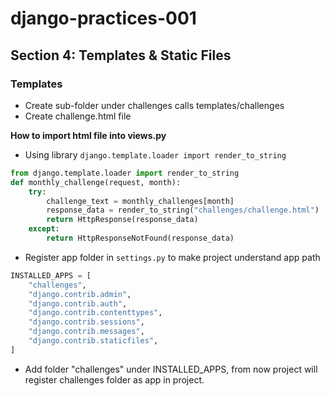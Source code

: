 # django-practices-001

## Section 4: Templates & Static Files

### Templates

- Create sub-folder under challenges calls templates/challenges
- Create challenge.html file

<b>How to import html file into views.py</b>

- Using library `django.template.loader import render_to_string`

```python
from django.template.loader import render_to_string
def monthly_challenge(request, month):
    try:
        challenge_text = monthly_challenges[month]
        response_data = render_to_string("challenges/challenge.html")
        return HttpResponse(response_data)
    except:
        return HttpResponseNotFound(response_data)
```

- Register app folder in `settings.py` to make project understand app path

```python
INSTALLED_APPS = [
    "challenges",
    "django.contrib.admin",
    "django.contrib.auth",
    "django.contrib.contenttypes",
    "django.contrib.sessions",
    "django.contrib.messages",
    "django.contrib.staticfiles",
]
```

- Add folder "challenges" under INSTALLED_APPS, from now project will register challenges folder as app in project.
